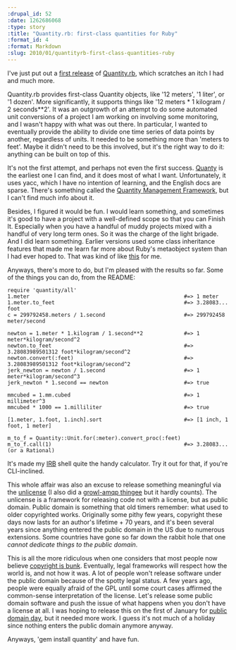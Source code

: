 ```yaml
--- 
:drupal_id: 52
:date: 1262686068
:type: story
:title: "Quantity.rb: first-class quantities for Ruby"
:format_id: 4
:format: Markdown
:slug: 2010/01/quantityrb-first-class-quantities-ruby
---
```

I've just put out a [first release](http://gemcutter.org/gems/quantity) of [Quantity.rb](http://github.com/bhuga/quantity), which scratches an itch I had and much more.

Quantity.rb provides first-class Quantity objects, like '12 meters', '1 liter', or '1 dozen'.  More significantly, it supports things like '12 meters * 1 kilogram / 2 seconds**2'.  It was an outgrowth of an attempt to do some automated unit conversions of a project I am working on involving some monitoring, and I wasn't happy with what was out there.  In particular, I wanted to eventually provide the ability to divide one time series of data points by another, regardless of units.  It needed to be something more than 'meters to feet'.  Maybe it didn't need to be this involved, but it's the right way to do it:  anything can be built on top of this.

It's not the first attempt, and perhaps not even the first success.  [Quanty](http://narray.rubyforge.org/quanty/quanty-en.html) is the earliest one I can find, and it does most of what I want.  Unfortunately, it uses yacc, which I have no intention of learning, and the English docs are sparse.  There's something called the [Quantity Management Framework](http://rubyforge.org/projects/quantitymanager/), but I can't find much info about it.

Besides, I figured it would be fun.  I would learn something, and sometimes it's good to have a project with a well-defined scope so that you can Finish It.  Especially when you have a handful of muddy projects mixed with a handful of very long term ones.  So it was the charge of the light brigade.  And I did learn something.  Earlier versions used some class inheritance features that made me learn far more about Ruby's metaobject system than I had ever hoped to.  That was kind of like [this](http://www.youtube.com/watch?v=4RCI8D8avGI) for me.

Anyways, there's more to do, but I'm pleased with the results so far.  Some of the things you can do, from the README:

    require 'quantity/all'
    1.meter                                                 #=> 1 meter
    1.meter.to_feet                                         #=> 3.28083... foot
    c = 299792458.meters / 1.second                         #=> 299792458 meter/second
    
    newton = 1.meter * 1.kilogram / 1.second**2             #=> 1 meter*kilogram/second^2
    newton.to_feet                                          #=> 3.28083989501312 foot*kilogram/second^2
    newton.convert(:feet)                                   #=> 3.28083989501312 foot*kilogram/second^2
    jerk_newton = newton / 1.second                         #=> 1 meter*kilogram/second^3
    jerk_newton * 1.second == newton                        #=> true

    mmcubed = 1.mm.cubed                                    #=> 1 millimeter^3
    mmcubed * 1000 == 1.milliliter                          #=> true

    [1.meter, 1.foot, 1.inch].sort                          #=> [1 inch, 1 foot, 1 meter]

    m_to_f = Quantity::Unit.for(:meter).convert_proc(:feet)
    m_to_f.call(1)                                          #=> 3.28083... (or a Rational)

It's made my [IRB](http://en.wikipedia.org/wiki/Interactive_Ruby_Shell) shell quite the handy calculator.  Try it out for that, if you're CLI-inclined.

This whole affair was also an excuse to release something meaningful via the [unlicense](http://unlicense.org) (I also did a [growl-amqp thingee](http://gemcutter.org/gems/growl-amqp) but it hardly counts).  The unlicense is a framework for releasing code not with a license, but as public domain.  Public domain is something that old timers remember: what used to older copyrighted works.  Originally some pithy few years, copyright these days now lasts for an author's lifetime + 70 years, and it's been several years since anything entered the public domain in the US due to numerous extensions.  Some countries have gone so far down the rabbit hole that one *cannot dedicate things to the public domain*.

This is all the more ridiculous when one considers that most people now believe [copyright is bunk](http://torrentfreak.com/piracy-has-become-mainstream-studies-show-090313/).  Eventually, legal frameworks will respect how the world is, and not how it was.  A lot of people won't release software under the public domain because of the spotty legal status.  A few years ago, people were equally afraid of the GPL until some court cases affirmed the common-sense interpretation of the license.  Let's release some public domain software and push the issue of what happens when you don't have a license at all.  I was hoping to release this on the first of January for [public domain day](http://www.publicdomainday.org/), but it needed more work.  I guess it's not much of a holiday since nothing enters the public domain anymore anyway.

Anyways, 'gem install quantity' and have fun.
